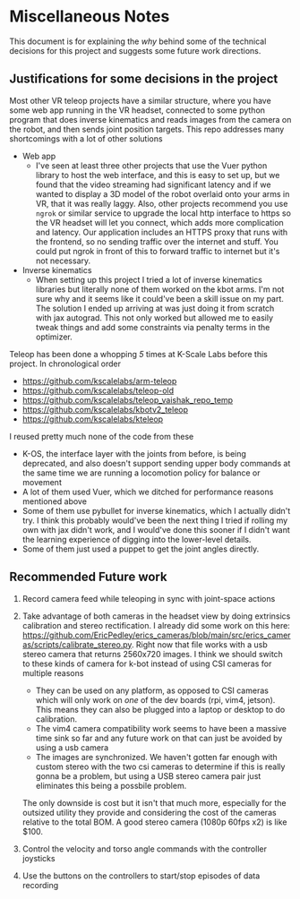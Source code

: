 # Miscellaneous Notes

This document is for explaining the _why_ behind some of the technical decisions for this project and suggests some future work directions.

## Justifications for some decisions in the project

Most other VR teleop projects have a similar structure, where you have some web app running in the VR headset, connected to some python program that does inverse kinematics and reads images from the camera on the robot, and then sends joint position targets. This repo addresses many shortcomings with a lot of other solutions
- Web app
  - I've seen at least three other projects that use the Vuer python library to host the web interface, and this is easy to set up, but we found that the video streaming had significant latency and if we wanted to display a 3D model of the robot overlaid onto your arms in VR, that it was really laggy. Also, other projects recommend you use `ngrok` or similar service to upgrade the local http interface to https so the VR headset will let you connect, which adds more complication and latency. Our application includes an HTTPS proxy that runs with the frontend, so no sending traffic over the internet and stuff. You could put ngrok in front of this to forward traffic to internet but it's not necessary.
- Inverse kinematics
  - When setting up this project I tried a lot of inverse kinematics libraries but literally none of them worked on the kbot arms. I'm not sure why and it seems like it could've been a skill issue on my part. The solution I ended up arriving at was just doing it from scratch with jax autograd. This not only worked but allowed me to easily tweak things and add some constraints via penalty terms in the optimizer.

Teleop has been done a whopping _5_ times at K-Scale Labs before this project. In chronological order
- https://github.com/kscalelabs/arm-teleop
- https://github.com/kscalelabs/teleop-old
- https://github.com/kscalelabs/teleop_vaishak_repo_temp
- https://github.com/kscalelabs/kbotv2_teleop
- https://github.com/kscalelabs/kteleop

I reused pretty much none of the code from these
- K-OS, the interface layer with the joints from before, is being deprecated, and also doesn't support sending upper body commands at the same time we are running a locomotion policy for balance or movement
- A lot of them used Vuer, which we ditched for performance reasons mentioned above
- Some of them use pybullet for inverse kinematics, which I actually didn't try. I think this probably would've been the next thing I tried if rolling my own with jax didn't work, and I would've done this sooner if I didn't want the learning experience of digging into the lower-level details.
- Some of them just used a puppet to get the joint angles directly.

## Recommended Future work
1. Record camera feed while teleoping in sync with joint-space actions
2. Take advantage of both cameras in the headset view by doing extrinsics calibration and stereo rectification. I already did some work on this here: https://github.com/EricPedley/erics_cameras/blob/main/src/erics_cameras/scripts/calibrate_stereo.py. Right now that file works with a usb stereo camera that returns 2560x720 images. I think we should switch to these kinds of camera for k-bot instead of using CSI cameras for multiple reasons
    - They can be used on any platform, as opposed to CSI cameras which will only work on _one_ of the dev boards (rpi, vim4, jetson). This means they can also be plugged into a laptop or desktop to do calibration.
    - The vim4 camera compatibility work seems to have been a massive time sink so far and any future work on that can just be avoided by using a usb camera
    - The images are synchronized. We haven't gotten far enough with custom stereo with the two csi cameras to determine if this is really gonna be a problem, but using a USB stereo camera pair just eliminates this being a possbile problem.

    The only downside is cost but it isn't that much more, especially for the outsized utility they provide and considering the cost of the cameras relative to the total BOM. A good stereo camera (1080p 60fps x2) is like $100.
3. Control the velocity and torso angle commands with the controller joysticks
4. Use the buttons on the controllers to start/stop episodes of data recording